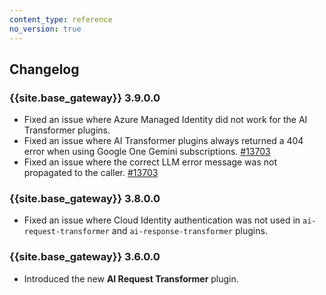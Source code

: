 ```yaml
---
content_type: reference
no_version: true
---
```


## Changelog

### {{site.base_gateway}} 3.9.0.0
* Fixed an issue where Azure Managed Identity did not work for the AI Transformer plugins.
* Fixed an issue where AI Transformer plugins always returned a 404 error when using Google One Gemini subscriptions.
  [#13703](https://github.com/Kong/kong/issues/13703)
* Fixed an issue where the correct LLM error message was not propagated to the caller.
  [#13703](https://github.com/Kong/kong/issues/13703)

### {{site.base_gateway}} 3.8.0.0
* Fixed an issue where Cloud Identity authentication was not used in `ai-request-transformer` and `ai-response-transformer` plugins.

### {{site.base_gateway}} 3.6.0.0

* Introduced the new **AI Request Transformer** plugin.